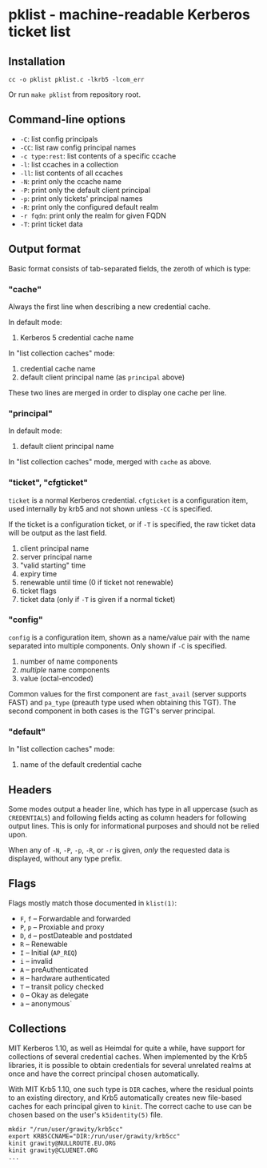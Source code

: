 # pklist - machine-readable Kerberos ticket list

## Installation

    cc -o pklist pklist.c -lkrb5 -lcom_err

Or run `make pklist` from repository root.

## Command-line options

  * `-C`: list config principals
  * `-CC`: list raw config principal names
  * `-c type:rest`: list contents of a specific ccache
  * `-l`: list ccaches in a collection
  * `-ll`: list contents of all ccaches
  * `-N`: print only the ccache name
  * `-P`: print only the default client principal
  * `-p`: print only tickets' principal names
  * `-R`: print only the configured default realm
  * `-r fqdn`: print only the realm for given FQDN
  * `-T`: print ticket data

## Output format

Basic format consists of tab-separated fields, the zeroth of which is type:

### "cache"

Always the first line when describing a new credential cache.

In default mode:

 1. Kerberos 5 credential cache name

In "list collection caches" mode:

 1. credential cache name
 2. default client principal name (as `principal` above)

These two lines are merged in order to display one cache per line.

### "principal"

In default mode:

 1. default client principal name

In "list collection caches" mode, merged with `cache` as above.

### "ticket", "cfgticket"

`ticket` is a normal Kerberos credential. `cfgticket` is a configuration item, used internally by krb5 and not shown unless `-CC` is specified.

If the ticket is a configuration ticket, or if `-T` is specified, the raw ticket data will be output as the last field.

 1. client principal name
 2. server principal name
 3. "valid starting" time
 4. expiry time
 5. renewable until time (0 if ticket not renewable)
 6. ticket flags
 7. ticket data (only if `-T` is given if a normal ticket)

### "config"

`config` is a configuration item, shown as a name/value pair with the name separated into multiple components. Only shown if `-C` is specified.

 1. number of name components
 2. *multiple* name components
 3. value (octal-encoded)

Common values for the first component are `fast_avail` (server supports FAST) and `pa_type` (preauth type used when obtaining this TGT). The second component in both cases is the TGT's server principal.

### "default"

In "list collection caches" mode:

 1. name of the default credential cache

## Headers

Some modes output a header line, which has type in all uppercase (such as `CREDENTIALS`) and following fields acting as column headers for following output lines. This is only for informational purposes and should not be relied upon.

When any of `-N`, `-P`, `-p`, `-R`, or `-r` is given, _only_ the requested data is displayed, without any type prefix.

## Flags

Flags mostly match those documented in `klist(1)`:

  * `F`, `f` – Forwardable and forwarded
  * `P`, `p` – Proxiable and proxy
  * `D`, `d` – postDateable and postdated
  * `R` – Renewable
  * `I` – Initial (`AP_REQ`)
  * `i` – invalid
  * `A` – preAuthenticated
  * `H` – hardware authenticated
  * `T` – transit policy checked
  * `O` – Okay as delegate
  * `a` – anonymous`

## Collections

MIT Kerberos 1.10, as well as Heimdal for quite a while, have support for collections of several credential caches. When implemented by the Krb5 libraries, it is possible to obtain credentials for several unrelated realms at once and have the correct principal chosen automatically.

With MIT Krb5 1.10, one such type is `DIR` caches, where the residual points to an existing directory, and Krb5 automatically creates new file-based caches for each principal given to `kinit`. The correct cache to use can be chosen based on the user's `k5identity(5)` file.

    mkdir "/run/user/grawity/krb5cc"
    export KRB5CCNAME="DIR:/run/user/grawity/krb5cc"
    kinit grawity@NULLROUTE.EU.ORG
    kinit grawity@CLUENET.ORG
    ...

